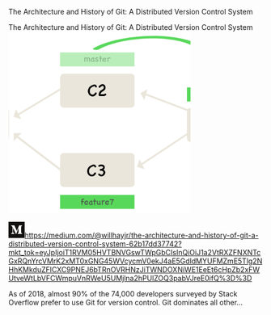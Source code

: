 The Architecture and History of Git: A Distributed Version Control System

The Architecture and History of Git: A Distributed Version Control System
![](../_resources/95e4d3c53ea7c616fbbf1cbcef0e9e1e.png)

![](../_resources/dd8eb1a59fb41527560e73ccde148120.png)https://medium.com/@willhayjr/the-architecture-and-history-of-git-a-distributed-version-control-system-62b17dd37742?mkt_tok=eyJpIjoiT1RVM05HVTBNVGswTWpGbCIsInQiOiJ1a2VtRXZFNXNTcGxRQnYrcVMrK2xMT0xGNG45WVcycmV0ekJ4aE5GdldMYUFMZmE5Tlg2NHhKMkduZFlCXC9PNEJ6bTRnOVRHNzJiTWNDOXNiWE1EeEt6cHpZb2xFWUtveWtLbVFCWmpuVnRWeU5UMjlna2hPUlZOQ3pabVJreE0ifQ%3D%3D

As of 2018, almost 90% of the 74,000 developers surveyed by Stack Overflow prefer to use Git for version control. Git dominates all other…